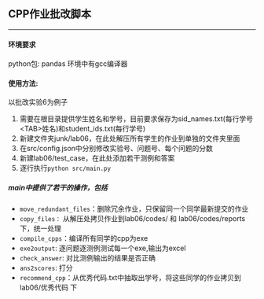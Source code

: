 ## CPP作业批改脚本

------

#### 环境要求

python包: pandas
环境中有gcc编译器

#### 使用方法:

以批改实验6为例子

1. 需要在根目录提供学生姓名和学号，目前要求保存为sid_names.txt(每行学号\<TAB\>姓名)和student_ids.txt(每行学号)
2. 新建文件夹junk/lab06，在此处解压所有学生的作业到单独的文件夹里面
3. 在src/config.json中分别修改实验号、问题号、每个问题的分数
4. 新建lab06/test_case，在此处添加若干测例和答案
5. 逐行执行`python src/main.py`

##### main中提供了若干的操作，包括

- `move_redundant_files`：删除冗余作业，只保留同一个同学最新提交的作业
- `copy_files：` 从解压处拷贝作业到lab06/codes/ 和 lab06/codes/reports下，统一处理
- `compile_cpps`：编译所有同学的cpp为exe
- `exe2output`: 逐问题逐测例测试每一个exe,输出为excel
- `check_answer`: 对比测例输出的结果是否正确
- `ans2scores`: 打分
- `recommend_cpp`：从优秀代码.txt中抽取出学号，将这些同学的作业拷贝到 lab06/优秀代码 下




